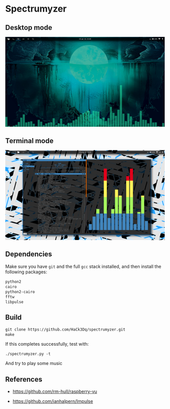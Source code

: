 Spectrumyzer
==============

Desktop mode
--------------
<img src='scrotDesk.png'>

Terminal mode
--------------
<img src='scrotTerm.png'>

Dependencies
--------------

Make sure you have `git` and the full `gcc` stack installed, and then install the following packages: 

```
python2
cairo
python2-cairo
fftw
libpulse
```

Build
--------------

    git clone https://github.com/HaCk3Dq/spectrumyzer.git
    make

If this completes successfully, test with:

    ./spectrumyzer.py -t

And try to play some music

References
--------------
* https://github.com/rm-hull/raspberry-vu

* https://github.com/ianhalpern/Impulse
